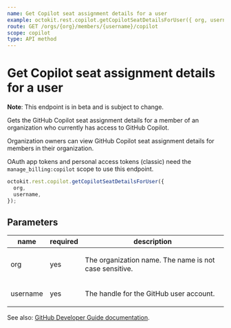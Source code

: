 ```yaml
---
name: Get Copilot seat assignment details for a user
example: octokit.rest.copilot.getCopilotSeatDetailsForUser({ org, username })
route: GET /orgs/{org}/members/{username}/copilot
scope: copilot
type: API method
---
```


# Get Copilot seat assignment details for a user

**Note**: This endpoint is in beta and is subject to change.

Gets the GitHub Copilot seat assignment details for a member of an organization who currently has access to GitHub Copilot.

Organization owners can view GitHub Copilot seat assignment details for members in their organization.

OAuth app tokens and personal access tokens (classic) need the `manage_billing:copilot` scope to use this endpoint.

```js
octokit.rest.copilot.getCopilotSeatDetailsForUser({
  org,
  username,
});
```

## Parameters

<table>
  <thead>
    <tr>
      <th>name</th>
      <th>required</th>
      <th>description</th>
    </tr>
  </thead>
  <tbody>
    <tr><td>org</td><td>yes</td><td>

The organization name. The name is not case sensitive.

</td></tr>
<tr><td>username</td><td>yes</td><td>

The handle for the GitHub user account.

</td></tr>
  </tbody>
</table>

See also: [GitHub Developer Guide documentation](https://docs.github.com/rest/copilot/copilot-user-management#get-copilot-seat-assignment-details-for-a-user).
